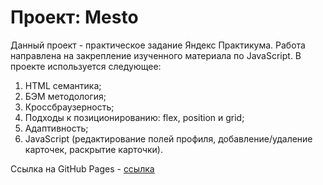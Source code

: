 # Проект: Mesto

Данный проект - практическое задание Яндекс Практикума. Работа направлена на закрепление изученного материала по JavaScript. В проекте используется следующее:

1. HTML семантика;
2. БЭМ методология;
3. Кроссбраузерность;
4. Подходы к позиционированию: flex, position и grid;
5. Адаптивность;
6. JavaScript (редактирование полей профиля, добавление/удаление карточек, раскрытие карточки).

Ссылка на GitHub Pages - [ссылка](https://orlov-oleg-developer.github.io/mesto/)

